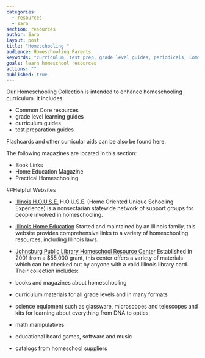 ```yaml
---
categories: 
  - resources
  - sara
section: resources
author: Sara
layout: post
title: "Homeschooling "
audience: Homeschooling Parents
keywords: "curriculum, test prep, grade level guides, periodicals, Common Core"
goals: learn homeschool resources
actions: ""
published: true
---
```


Our Homeschooling Collection is intended to enhance homeschooling curriculum. It includes:
- Common Core resources
- grade level learning guides
- curriculum guides
- test preparation guides

Flashcards and other curricular aids can be also be found here.

The following magazines are located in this section:
- Book Links 
- Home Education Magazine
- Practical Homeschooling

##Helpful Websites
- [Illinois H.O.U.S.E.](http://www.illinoishouse.org/)
H.O.U.S.E. (Home Oriented Unique Schooling Experience) is a nonsectarian  statewide network of support groups for people involved in homeschooling. 

- [Illinois Home Education](http://www.illinoishomeeducation.org/home.htm)
Started and maintained by an Illinois family, this website provides comprehensive links to a variety of homeschooling resources, including Illinois laws.

- [Johnsburg Public Library Homeschool Resource Center](http://www.johnsburglibrary.org/content/homeschool-resource-center)
Established in 2001 from a $55,000 grant, this center offers a variety of materials which can be checked out by anyone with a valid Illinois library card. Their collection includes:
- books and magazines about homeschooling
- curriculum materials for all grade levels and in many formats
- science equipment such as glassware, microscopes and telescopes and kits for learning about everything from DNA to optics
- math manipulatives
- educational board games, software and music
- catalogs from homeschool suppliers


